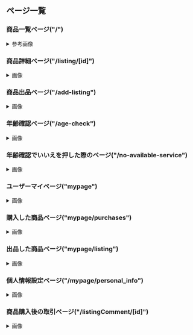 ## ページ一覧

### 商品一覧ページ("/")

<details>

<summary>参考画像</summary>

- 現状の見た目

![screencapture-swappy-jp-2023-10-26-14_43_08](https://github.com/developerhost/media-swap/assets/50170789/6a232282-e6c9-471c-84f3-3a67e6b8b06c)

- 参考(メルカリ)

![screencapture-jp-mercari-sell-create-2023-10-26-14_26_46](https://github.com/developerhost/media-swap/assets/50170789/d9a6cb59-703e-4b12-955f-9ce5aea868df)

</details>

### 商品詳細ページ("/listing/[id]")

<details><summary>画像</summary>

- 現状

![screencapture-swappy-jp-products-65348f217070d4004f98b41a-2023-10-26-14_48_08](https://github.com/developerhost/media-swap/assets/50170789/78cc34af-02ca-40ee-ba8b-0ed5e4d0d05b)

- 参考(メルカリ)

![screencapture-jp-mercari-item-m68891121816-2023-10-26-14_49_19](https://github.com/developerhost/media-swap/assets/50170789/e1fc0ec4-50e7-4d88-ab83-56d35b79c502)

</details>

### 商品出品ページ("/add-listing")

<details><summary>画像</summary>

- 現状

![screencapture-localhost-3000-add-product-2023-10-26-14_53_36](https://github.com/developerhost/media-swap/assets/50170789/2c306c30-5e6d-4631-a01b-7dab598f7d7a)

- 参考(メルカリ)

![screencapture-jp-mercari-sell-create-2023-10-26-14_53_57](https://github.com/developerhost/media-swap/assets/50170789/e80be44b-7025-496d-90b0-a29af89160fa)

</details>

### 年齢確認ページ("/age-check")

<details><summary>画像</summary>

- 現状

![screencapture-localhost-3000-age-check-2023-10-26-14_58_14](https://github.com/developerhost/media-swap/assets/50170789/b0d62993-6d41-4b38-8868-7e7b665a5ad2)

- 参考(DMM)

![screencapture-dmm-co-jp-age-check-2023-10-26-14_59_18](https://github.com/developerhost/media-swap/assets/50170789/91cded12-4463-4c68-abe5-bae5fac68359)

</details>

### 年齢確認でいいえを押した際のページ("/no-available-service")

<details><summary>画像</summary>

- 現状

![screencapture-localhost-3000-no-available-service-2023-10-26-15_01_09](https://github.com/developerhost/media-swap/assets/50170789/e08994f2-3bbc-4fef-8f7e-eca8d78dc1da)

TODO: ホームに戻るボタンをつけた方がいいかも

</details>

### ユーザーマイページ("mypage")

<details><summary>画像</summary>

- 現状
  なし

- 参考(メルカリ)

![screencapture-jp-mercari-mypage-2023-10-26-15_03_08](https://github.com/developerhost/media-swap/assets/50170789/06ecda67-2b57-45af-9d4e-e1d68919baf1)

TODO: 購入した商品・出品した商品・ログアウト・売上金・個人情報設定・振込申請は必須。とりあえず必須機能のみ作る。

</details>

### 購入した商品ページ("mypage/purchases")

<details><summary>画像</summary>

- 現状
  なし

- 参考(メルカリ)

![screencapture-jp-mercari-mypage-purchases-2023-10-26-15_06_15](https://github.com/developerhost/media-swap/assets/50170789/c51586c2-384e-472a-b6a0-d0c4ab1cc4bb)

</details>

### 出品した商品ページ("mypage/listing")

<details><summary>画像</summary>

- 現状
  なし

- 参考(メルカリ)

![screencapture-jp-mercari-mypage-listings-2023-10-26-15_07_38](https://github.com/developerhost/media-swap/assets/50170789/ebbd3749-03a2-4b05-be39-61bf15fbcbd6)

</details>

### 個人情報設定ページ("/mypage/personal_info")

<details><summary>画像</summary>

- 現状
  なし

- 参考(メルカリ)

![screencapture-jp-mercari-mypage-personal-info-2023-10-26-15_10_10](https://github.com/developerhost/media-swap/assets/50170789/a3e982db-f09e-41c3-a6de-cdaf37690b5b)

TODO: 住所登録のみ必須。他はとりあえずいらないかな。

</details>

### 商品購入後の取引ページ("/listingComment/[id]")

<details><summary>画像</summary>

- 現状
  作成中

- 参考(メルカリ)
  TODO: のちに追加する

</details>
